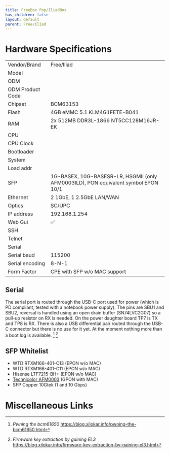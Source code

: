 ```yaml
---
title: FreeBox Pop/IliadBox
has_children: false
layout: default
parent: Free/Iliad
---
```


# Hardware Specifications

|                  |                                                                                    |
| ---------------- | ---------------------------------------------------------------------------------- |
| Vendor/Brand     | Free/Iliad                                                                         |
| Model            |                                                                                    |
| ODM              |                                                                                    |
| ODM Product Code |                                                                                    |
| Chipset          | BCM63153                                                                           |
| Flash            | 4GB eMMC 5.1 KLM4G1FETE-B041                                                       |
| RAM              | 2x 512MB DDR3L-1866 NT5CC128M16JR-EK                                               |
| CPU              |                                                                                    |
| CPU Clock        |                                                                                    |
| Bootloader       |                                                                                    |
| System           |                                                                                    |
| Load addr        |                                                                                    |
| SFP              | 1G-BASEX, 10G-BASESR-LR, HSGMII (only AFM0003ILD), PON equivalent symbol EPON 10/1 |
| Ethernet         | 2 1GbE, 1 2.5GbE LAN/WAN                                                           |
| Optics           | SC/UPC                                                                             |
| IP address       | 192.168.1.254                                                                      |
| Web Gui          | ✅                                                                                 |
| SSH              |                                                                                    |
| Telnet           |                                                                                    |
| Serial           |                                                                                    |
| Serial baud      | 115200                                                                             |
| Serial encoding  | 8-N-1                                                                              |
| Form Factor      | CPE with SFP w/o MAC support                                                       |



## Serial

The serial port is routed through the USB-C port used for power (which is PD compliant, tested with a notebook power supply). The pins are SBU1 and SBU2, reversal is handled using an open drain buffer (SN74LVC2G07) so a pull-up resistor on RX is needed. On the power daughter board TP7 is TX and TP8 is RX. There is also a USB differential pair routed through the USB-C connector but there is no use for it yet.
At the moment nothing more than a boot log is available. [^bcm61650hack] [^freeboxhack]

## SFP Whitelist
- WTD RTXM166-401-C13 (EPON w/o MAC)
- WTD RTXM166-401-C11 (EPON w/o MAC)
- Hisense LTF7215-BH+ (EPON w/o MAC)
- [Technicolor AFM0003](/ont-technicolor-afm0003) (GPON with MAC)
- SFP Copper 10Gtek  (1 and 10 Gbps)

# Miscellaneous Links

[^bcm61650hack]: *Pwning the bcm61650* https://blog.xilokar.info/pwning-the-bcm61650.html
[^freeboxhack]: *Firmware key extraction by gaining EL3* https://blog.xilokar.info/firmware-key-extraction-by-gaining-el3.html
